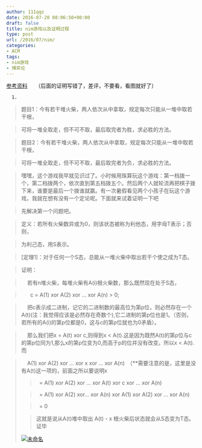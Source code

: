 ```yaml
---
author: 111qqz
date: 2016-07-20 08:06:50+00:00
draft: false
title: nim游戏以及证明过程
type: post
url: /2016/07/nim/
categories:
- ACM
tags:
- nim游戏
- 博弈论
---
```


[参考资料](http://acm.hdu.edu.cn/forum/read.php?fid=9&tid=10617)　　（后面的证明写错了，差评，不要看，看图就好了）





	  1. 


<blockquote>题目1：今有若干堆火柴，两人依次从中拿取，规定每次只能从一堆中取若干根，</blockquote>







<blockquote>可将一堆全取走，但不可不取，最后取完者为胜，求必胜的方法。</blockquote>





<blockquote>题目2：今有若干堆火柴，两人依次从中拿取，规定每次只能从一堆中取若干根，</blockquote>





<blockquote>可将一堆全取走，但不可不取，最后取完者为负，求必胜的方法。</blockquote>





<blockquote>嘿嘿，这个游戏我早就见识过了。小时候用珠算玩这个游戏：第一档拨一个，第二档拨两个，依次直到第五档拨五个。然后两个人就轮流再把棋子拨下来，谁要是最后一个拨谁就赢。有一次暑假看见两个小孩子在玩这个游戏，我就在想有没有一个定论呢。下面就来试着证明一下吧</blockquote>





<blockquote>先解决第一个问题吧。</blockquote>





<blockquote>定义：若所有火柴数异或为0，则该状态被称为利他态，用字母T表示；否则，</blockquote>





<blockquote>为利己态，用S表示。</blockquote>





<blockquote>[定理1]：对于任何一个S态，总能从一堆火柴中取出若干个使之成为T态。</blockquote>





<blockquote>证明：</blockquote>





<blockquote>    若有n堆火柴，每堆火柴有A(i)根火柴数，那么既然现在处于S态，</blockquote>





<blockquote>      c = A(1) xor A(2) xor … xor A(n) > 0;</blockquote>





<blockquote>    把c表示成二进制，记它的二进制数的最高位为第p位，则必然存在一个A(t)(注：我觉得应该是必然存在奇数个),它二进制的第p位也是1。（否则，若所有的A(i)的第p位都是0，这与c的第p位就也为0矛盾）。</blockquote>





<blockquote>    那么我们把x = A(t) xor c,则得到x < A(t).这是因为既然A(t)的第p位与c的第p位同为1,那么x的第p位变为0,而高于p的位并没有改变。所以x < A(t).而</blockquote>





<blockquote>    A(1) xor A(2) xor … xor x xor … xor A(n)　（**需要注意的是，这里是没有A(t)这一项的，前面之所以要说明x<A(t)，表达的意思是，之前是A(t)，现在取了一个正数A(t)-x到x**）</blockquote>





<blockquote>  = A(1) xor A(2) xor … xor A(t) xor c xor … xor A(n)</blockquote>





<blockquote>  = A(1) xor A(2) xor… xor A(n) xor A(1) xor A(2) xor … xor A(n)</blockquote>





<blockquote>  = 0</blockquote>




<blockquote>这就是说从A(t)堆中取出 A(t) - x 根火柴后状态就会从S态变为T态。证毕</blockquote>


[![未命名](https://111qqz.com/wordpress/wp-content/uploads/2016/07/未命名.png)
](https://111qqz.com/wordpress/wp-content/uploads/2016/07/未命名.png)
